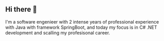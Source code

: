 ## Hi there 👋

I'm a software engenieer with 2 intense years of professional experience with Java with framework SpringBoot, and today my focus is in C# .NET development and scalling my profesisonal career.
